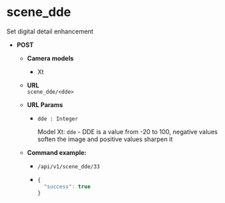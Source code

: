 scene_dde
=====
Set digital detail enhancement

* **POST**

  * **Camera models**
    * Xt

  * **URL**  
    `scene_dde/<dde>`
    
  * **URL Params**  
    * `dde : Integer`  
    
      Model Xt: `dde` - DDE is a value from -20 to 100,
      negative values soften the image and positive values
      sharpen it
      
  * **Command example:**
    * `/api/v1/scene_dde/33`
    * ```javascript
      {
        "success": true
      }
      ```


